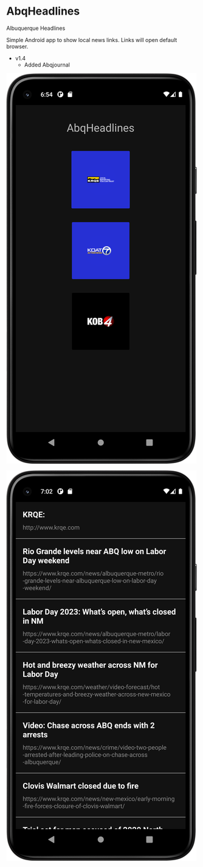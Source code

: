 # AbqHeadlines 
Albuquerque Headlines

Simple Android app to show local news links. Links will open default browser.

- v1.4
  - Added Abqjournal


![Alt text](/Screenshot2.png "Screenshot2")

![Alt text](/Screenshot1.png "Screenshot1")